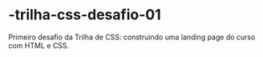 # -trilha-css-desafio-01
Primeiro desafio da Trilha de CSS: construindo uma landing page do curso com HTML e CSS.
